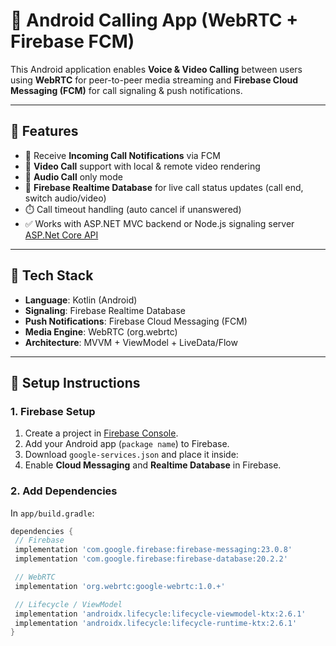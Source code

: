 # 📱 Android Calling App (WebRTC + Firebase FCM)

This Android application enables **Voice & Video Calling** between users using **WebRTC** for peer-to-peer media streaming and **Firebase Cloud Messaging (FCM)** for call signaling & push notifications.

---

## 🚀 Features
- 🔔 Receive **Incoming Call Notifications** via FCM
- 🎥 **Video Call** support with local & remote video rendering
- 🎤 **Audio Call** only mode
- 📡 **Firebase Realtime Database** for live call status updates (call end, switch audio/video)
- ⏱️ Call timeout handling (auto cancel if unanswered)
- ✅ Works with ASP.NET MVC backend or Node.js signaling server [ASP.Net Core API](https://github.com/rezaulkhan111/WebRtcNotification)

---

## 📌 Tech Stack
- **Language**: Kotlin (Android)
- **Signaling**: Firebase Realtime Database
- **Push Notifications**: Firebase Cloud Messaging (FCM)
- **Media Engine**: WebRTC (org.webrtc)
- **Architecture**: MVVM + ViewModel + LiveData/Flow

---

## 🔧 Setup Instructions

### 1. Firebase Setup
1. Create a project in [Firebase Console](https://console.firebase.google.com/).
2. Add your Android app (`package name`) to Firebase.
3. Download `google-services.json` and place it inside:
4. Enable **Cloud Messaging** and **Realtime Database** in Firebase.

### 2. Add Dependencies
In `app/build.gradle`:
```gradle
dependencies {
 // Firebase
 implementation 'com.google.firebase:firebase-messaging:23.0.8'
 implementation 'com.google.firebase:firebase-database:20.2.2'

 // WebRTC
 implementation 'org.webrtc:google-webrtc:1.0.+'

 // Lifecycle / ViewModel
 implementation 'androidx.lifecycle:lifecycle-viewmodel-ktx:2.6.1'
 implementation 'androidx.lifecycle:lifecycle-runtime-ktx:2.6.1'
}
